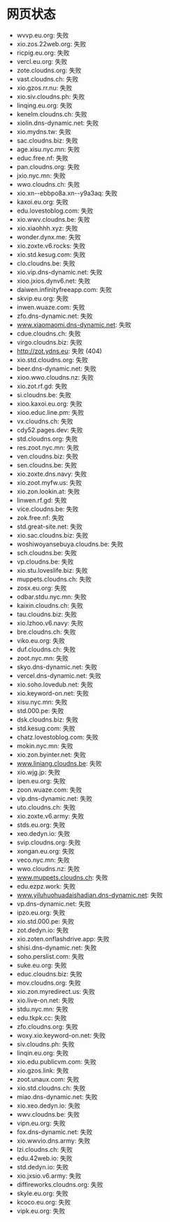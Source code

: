 # 网页状态
- wvvp.eu.org: 失败
- xio.zos.22web.org: 失败
- ricpig.eu.org: 失败
- vercl.eu.org: 失败
- zote.cloudns.org: 失败
- vast.cloudns.ch: 失败
- xio.gzos.rr.nu: 失败
- xio.siv.cloudns.ph: 失败
- linqing.eu.org: 失败
- kenelm.cloudns.ch: 失败
- xiolin.dns-dynamic.net: 失败
- xio.mydns.tw: 失败
- sac.cloudns.biz: 失败
- age.xisu.nyc.mn: 失败
- educ.free.nf: 失败
- pan.cloudns.org: 失败
- jxio.nyc.mn: 失败
- wwo.cloudns.ch: 失败
- xio.xn--ebbpo8a.xn--y9a3aq: 失败
- kaxoi.eu.org: 失败
- edu.lovestoblog.com: 失败
- xio.wwv.cloudns.be: 失败
- xio.xiaohhh.xyz: 失败
- wonder.dynx.me: 失败
- xio.zoxte.v6.rocks: 失败
- xio.std.kesug.com: 失败
- clo.cloudns.be: 失败
- xio.vip.dns-dynamic.net: 失败
- xioo.jxios.dynv6.net: 失败
- daiwen.infinityfreeapp.com: 失败
- skvip.eu.org: 失败
- inwen.wuaze.com: 失败
- zfo.dns-dynamic.net: 失败
- www.xiaomaomi.dns-dynamic.net: 失败
- cdue.cloudns.ch: 失败
- virgo.cloudns.biz: 失败
- http://zot.ydns.eu: 失败 (404)
- xio.std.cloudns.org: 失败
- beer.dns-dynamic.net: 失败
- xioo.wwo.cloudns.nz: 失败
- xio.zot.rf.gd: 失败
- si.cloudns.be: 失败
- xioo.kaxoi.eu.org: 失败
- xioo.educ.line.pm: 失败
- vx.cloudns.ch: 失败
- cdy52.pages.dev: 失败
- std.cloudns.org: 失败
- res.zoot.nyc.mn: 失败
- ven.cloudns.biz: 失败
- sen.cloudns.be: 失败
- xio.zoxte.dns.navy: 失败
- xio.zoot.myfw.us: 失败
- xio.zon.lookin.at: 失败
- linwen.rf.gd: 失败
- vice.cloudns.be: 失败
- zok.free.nf: 失败
- std.great-site.net: 失败
- xio.sac.cloudns.biz: 失败
- woshiwoyansebuya.cloudns.be: 失败
- sch.cloudns.be: 失败
- vp.cloudns.be: 失败
- xio.stu.loveslife.biz: 失败
- muppets.cloudns.ch: 失败
- zosx.eu.org: 失败
- odbar.stdu.nyc.mn: 失败
- kaixin.cloudns.ch: 失败
- tau.cloudns.biz: 失败
- xio.lzhoo.v6.navy: 失败
- bre.cloudns.ch: 失败
- viko.eu.org: 失败
- duf.cloudns.ch: 失败
- zoot.nyc.mn: 失败
- skyo.dns-dynamic.net: 失败
- vercel.dns-dynamic.net: 失败
- xio.soho.lovedub.net: 失败
- xio.keyword-on.net: 失败
- xisu.nyc.mn: 失败
- std.000.pe: 失败
- dsk.cloudns.biz: 失败
- std.kesug.com: 失败
- chatz.lovestoblog.com: 失败
- mokin.nyc.mn: 失败
- xio.zon.byinter.net: 失败
- www.liniang.cloudns.be: 失败
- xio.wjg.jp: 失败
- ipen.eu.org: 失败
- zoon.wuaze.com: 失败
- vip.dns-dynamic.net: 失败
- uto.cloudns.ch: 失败
- xio.zoxte.v6.army: 失败
- stds.eu.org: 失败
- xeo.dedyn.io: 失败
- svip.cloudns.org: 失败
- xongan.eu.org: 失败
- veco.nyc.mn: 失败
- wwo.cloudns.nz: 失败
- www.muppets.cloudns.ch: 失败
- edu.ezpz.work: 失败
- www.yiluhuohuadaishadian.dns-dynamic.net: 失败
- vp.dns-dynamic.net: 失败
- ipzo.eu.org: 失败
- xio.std.000.pe: 失败
- zot.dedyn.io: 失败
- xio.zoten.onflashdrive.app: 失败
- shisi.dns-dynamic.net: 失败
- soho.perslist.com: 失败
- suke.eu.org: 失败
- educ.cloudns.biz: 失败
- mov.cloudns.org: 失败
- xio.zon.myredirect.us: 失败
- xio.live-on.net: 失败
- stdu.nyc.mn: 失败
- edu.tkpk.cc: 失败
- zfo.cloudns.org: 失败
- woxy.xio.keyword-on.net: 失败
- siv.cloudns.ph: 失败
- linqin.eu.org: 失败
- xio.edu.publicvm.com: 失败
- xio.gzos.link: 失败
- zoot.unaux.com: 失败
- xio.std.cloudns.ch: 失败
- miao.dns-dynamic.net: 失败
- xio.xeo.dedyn.io: 失败
- wwv.cloudns.be: 失败
- vipn.eu.org: 失败
- fox.dns-dynamic.net: 失败
- xio.wwvio.dns.army: 失败
- lzi.cloudns.ch: 失败
- edu.42web.io: 失败
- std.dedyn.io: 失败
- xio.jxsio.v6.army: 失败
- diffireworks.cloudns.org: 失败
- skyle.eu.org: 失败
- kcoco.eu.org: 失败
- vipk.eu.org: 失败
